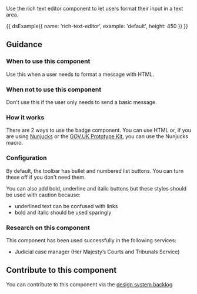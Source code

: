 Use the rich text editor component to let users format their input in a text area.

{{ dsExample({
  name: 'rich-text-editor',
  example: 'default',
  height: 450
}) }}

## Guidance

### When to use this component

Use this when a user needs to format a message with HTML.

### When not to use this component

Don't use this if the user only needs to send a basic message.

### How it works

There are 2 ways to use the badge component. You can use HTML or, if you are using [Nunjucks](https://mozilla.github.io/nunjucks/) or the [GOV.UK Prototype Kit](https://govuk-prototype-kit.herokuapp.com/), you can use the Nunjucks macro.

### Configuration

By default, the toolbar has bullet and numbered list buttons. You can turn these off if you don't need them.

You can also add bold, underline and italic buttons but these styles should be used with caution because:

- underlined text can be confused with links
- bold and italic should be used sparingly

### Research on this component

This component has been used successfully in the following services:

- Judicial case manager (Her Majesty’s Courts and Tribunals Service)

## Contribute to this component

You can contribute to this component via the [design system backlog](https://github.com/ministryofjustice/mojdt-design-system-backlog/)
